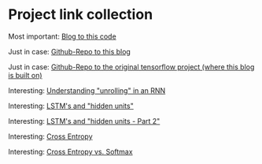 # Project link collection

Most important: [Blog to this code](http://adventuresinmachinelearning.com/recurrent-neural-networks-lstm-tutorial-tensorflow/)

Just in case: [Github-Repo to this blog](https://github.com/adventuresinML/adventures-in-ml-code)

Just in case: [Github-Repo to the original tensorflow project (where this blog is built on)](https://github.com/tensorflow/models/tree/master/tutorials/rnn/ptb)

Interesting: [Understanding "unrolling" in an RNN](https://machinelearningmastery.com/rnn-unrolling/)

Interesting: [LSTM's and "hidden units"](https://stackoverflow.com/questions/37901047/what-is-num-units-in-tensorflow-basiclstmcell)

Interesting: [LSTM's and "hidden units - Part 2"](https://jasdeep06.github.io/posts/Understanding-LSTM-in-Tensorflow-MNIST/)

Interesting: [Cross Entropy](https://stackoverflow.com/questions/41990250/what-is-cross-entropy)

Interesting: [Cross Entropy vs. Softmax](https://www.quora.com/Is-the-softmax-loss-the-same-as-the-cross-entropy-loss/answer/Rafael-Pinto-4?share=4315878f&srid=3ibpF)
